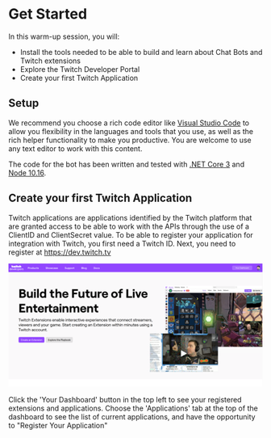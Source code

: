# Get Started

In this warm-up session, you will:

 + Install the tools needed to be able to build and learn about Chat Bots and Twitch extensions
 + Explore the Twitch Developer Portal
 + Create your first Twitch Application

## Setup

We recommend you choose a rich code editor like [Visual Studio Code](https://code.visualstudio.com) to allow you flexibility in the languages and tools that you use, as well as the rich helper functionality to make you productive.  You are welcome to use any text editor to work with this content.

The code for the bot has been written and tested with [.NET Core 3](https://dot.net) and [Node 10.16](https://nodejs.org).

## Create your first Twitch Application

Twitch applications are applications identified by the Twitch platform that are granted access to be able to work with the APIs through the use of a ClientID and ClientSecret value.  To be able to register your application for integration with Twitch, you first need a Twitch ID.  Next, you need to register at https://dev.twitch.tv 

![dev.twitch.tv](images/dev.PNG)

Click the 'Your Dashboard' button in the top left to see your registered extensions and applications.  Choose the 'Applications' tab at the top of the dashboard to see the list of current applications, and have the opportunity to "Register Your Application"